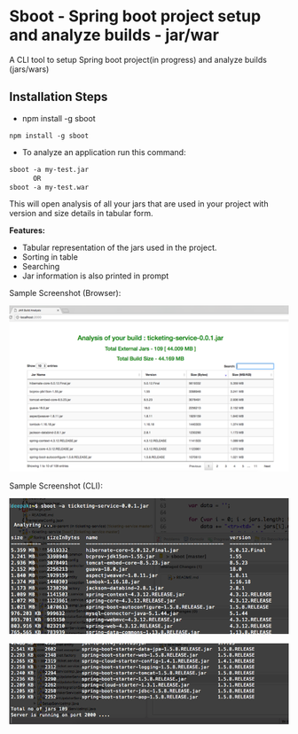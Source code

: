 # Sboot -  Spring boot project setup and analyze builds - jar/war
A CLI tool to setup Spring boot project(in progress) and analyze builds (jars/wars)

Installation Steps
------------------
* npm install -g sboot 

```
npm install -g sboot
```

* To analyze an application run this command:

```
sboot -a my-test.jar
	  OR
sboot -a my-test.war
```
This will open analysis of all your jars that are used in your project with version  and size details in tabular form.

**Features:**
 
* Tabular representation of the jars used in the project.
* Sorting in table
* Searching
* Jar information is also printed in prompt

Sample Screenshot (Browser):

![Alt text](/screenshots/sboot_build_analysis.png?raw=true "Browser Screenshot")


Sample Screenshot (CLI):

![Alt text](/screenshots/sboot_build_analysis_cli_1.png?raw=true "CLI Screenshot - 1")

![Alt text](/screenshots/sboot_build_analysis_cli_2.png?raw=true "CLI Screenshot - 2")
 



